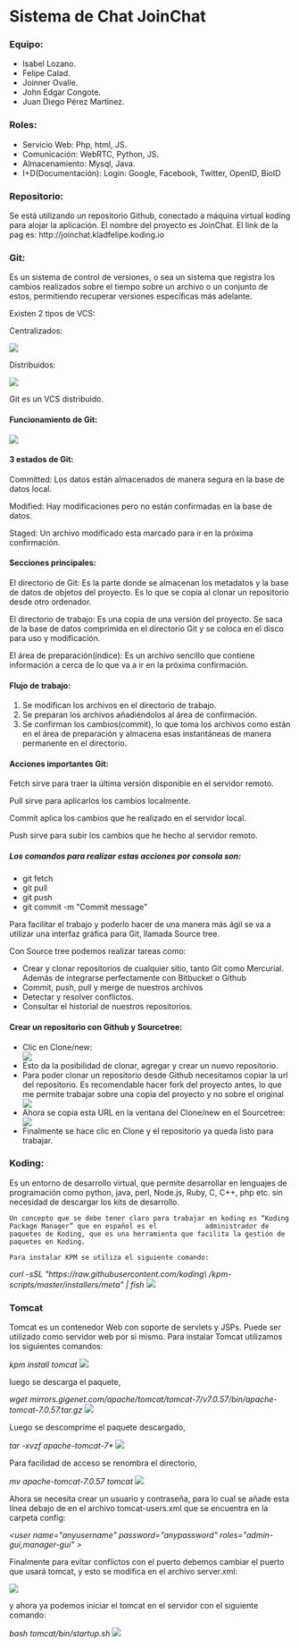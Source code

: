 <h1>Sistema de Chat JoinChat</h1>
<h3>Equipo:</h3>
<ul>
	<li>Isabel Lozano.</li>
	<li>Felipe Calad.</li>
	<li>Joinner Ovalle.</li>
	<li>John Edgar Congote.</li>
	<li>Juan Diego Pérez Martínez.</li>
</ul>
<h3>Roles:</h3>
<ul>
	<li>Servicio Web: Php, html, JS.</li>
	<li>Comunicación: WebRTC, Python, JS.</li>
	<li>Almacenamiento: Mysql, Java.</li>
	<li>I+D(Documentación):  Login: Google, Facebook, Twitter, OpenID, BioID</li>
</ul>
<h3>Repositorio:</h3>
<p>
	Se está utilizando un repositorio Github, conectado a máquina virtual koding para alojar la aplicación. El 			nombre del proyecto es JoinChat. El link de la pag es: 
	<ahref="http://joinchat.kladfelipe.koding.io/">http://joinchat.kladfelipe.koding.io</a>
</p>
<h3>Git:</h3>
<p>
	Es un sistema de control de versiones, o sea un sistema que registra los cambios realizados sobre el tiempo 			sobre un archivo o un conjunto de estos, permitiendo recuperar versiones específicas más adelante.
</p>
<p>Existen 2 tipos de VCS:</p>
<p>Centralizados:</p>
<img src="./imagenesDocumentacion/centralVCS.jpg">
<p>Distribuidos:</p>
<img src="./imagenesDocumentacion/distriVCS.jpg">
<p>Git es un VCS distribuido.</p>
<h4> Funcionamiento de Git:</h4>
<img src="./imagenesDocumentacion/funcionamientoGIT.jpg">
<h4>3 estados de Git:</h4>
<p>Committed: Los datos están almacenados de manera segura en la base de datos local.</p>
<p>Modified: Hay modificaciones pero no están confirmadas en la base de datos.</p>
<p>Staged: Un archivo modificado esta marcado para ir en la próxima confirmación.</p>
<h4>Secciones principales:</h4>
<p>
	El directorio de Git: Es la parte donde se almacenan los metadatos y la base de datos de objetos del proyecto. Es lo 	que se copia al clonar un repositorio desde otro ordenador.
</p>
<p>
	El directorio de trabajo: Es una copia de una versión del proyecto. Se saca de la base  de datos comprimida en el 		directorio Git y se coloca en el disco para uso y modificación.
</p>
<p>
	El área de preparación(índice): Es un archivo sencillo que contiene información a cerca de lo que va a ir en la 		próxima confirmación.
</p>
<h4>Flujo de trabajo:</h4>
<ol>
	<li>Se modifican los archivos en el directorio de trabajo.</li>
	<li>Se preparan los archivos añadiéndolos al área de confirmación.</li>
	<li>
		Se confirman los cambios(commit), lo que toma los archivos como están en el área de preparación y almacena 			esas instantáneas de manera permanente en el directorio.
	</li>
</ol>
<h4>Acciones importantes Git:</h4>
<p>Fetch sirve para traer la última versión disponible en el servidor remoto.</p>
<p>Pull sirve para aplicarlos los cambios localmente.</p>
<p>Commit aplica los cambios que he realizado en el servidor local.</p>
<p>Push sirve para subir los cambios que he hecho al servidor remoto.</p>
<h5>Los comandos para realizar estas acciones por consola son:</h5>
<ul>
	<li>git fetch</li>
	<li>git pull</li>
	<li>git push</li>
	<li>git commit -m "Commit message"</li>
</ul>
<p>
	Para facilitar el trabajo y poderlo hacer de una manera más ágil se va a utilizar una interfaz gráfica para Git, 		llamada Source tree.
</p>
<p>Con Source tree podemos realizar tareas como:</p>
<ul>
	<li>
		Crear y clonar repositorios de cualquier sitio, tanto Git como Mercurial. Además de integrarse perfectamente 		con Bitbucket o Github
	</li>
	<li>Commit, push, pull y merge de nuestros archivos</li>
	<li>Detectar y resolver conflictos.</li>
	<li>Consultar el historial de nuestros repositorios.</li>
</ul>
<h4>Crear un repositorio con Github y Sourcetree:</h4>
<ul>
	<li>Clic en Clone/new: </li>
	<img src="./imagenesDocumentacion/newGIT.jpg">
	<li>Esto da la posibilidad de clonar, agregar y crear un nuevo repositorio.</li>
	<li>
		Para poder clonar un repositorio desde Github necesitamos copiar la url del repositorio. Es recomendable 			hacer fork del proyecto antes, lo que me permite trabajar sobre una copia del proyecto y no sobre el 				original 
	</li>
	<img src="./imagenesDocumentacion/forkGIT.jpg">
	<li>
		Ahora se copia esta URL en la ventana del Clone/new en el Sourcetree: 
	</li>
	<img src="./imagenesDocumentacion/cloneGIT.jpg">
	<li>Finalmente se hace clic en Clone y el repositorio ya queda listo para trabajar.</li>
</ul>
<h3>Koding:</h3>
<p>
	Es un entorno de desarrollo virtual, que permite desarrollar en lenguajes de programación como python, java, perl, 		Node.js, Ruby, C, C++, php etc. sin necesidad de descargar los kits de desarrollo.

	Un concepto que se debe tener claro para trabajar en koding es “Koding Package Manager” que en español es el 			administrador de paquetes de Koding, que es una herramienta que facilita la gestión de paquetes en Koding.

	Para instalar KPM se utiliza el siguiente comando:
</p>
<i>curl -sSL "https://raw.githubusercontent.com/koding\ /kpm-scripts/master/installers/meta" | fish </i>
<img src="./imagenesDocumentacion/kpminstall.jpg">
<h3>Tomcat</h3>

<p>
	Tomcat es un contenedor Web con soporte de servlets y JSPs. Puede ser utilizado como servidor web por si mismo. Para 	instalar Tomcat utilizamos los siguientes comandos:
</p>

<i> kpm install tomcat </i>
<img src="./imagenesDocumentacion/tomkatInstall.jpg">

<p>luego se descarga el paquete,</p>
<i>wget mirrors.gigenet.com/apache/tomcat/tomcat-7/v7.0.57/bin/apache-tomcat-7.0.57.tar.gz</i>

<img src="./imagenesDocumentacion/getmirrors.jpg">

<p>Luego se descomprime el paquete descargado,</p>
<i>tar -xvzf apache-tomcat-7*</i>
<img src="./imagenesDocumentacion/descomprimir.jpg">

<p>Para facilidad de acceso se renombra el directorio,</p>
<i>mv apache-tomcat-7.0.57 tomcat</i>
<img src="./imagenesDocumentacion/rename.jpg">

<p>
	Ahora se necesita crear un usuario y contraseña, para lo cual se añade esta línea debajo de </tomcat-users>  en el 		archivo tomcat-users.xml que se encuentra en la carpeta config:
</p>
<i> &lt;user name="anyusername" password="anypassword" roles="admin-gui,manager-gui" &gt; </i>

<p>
	Finalmente para evitar conflictos con el puerto debemos cambiar el puerto que usará tomcat, y esto se modifica en el 	archivo server.xml:
</p>
<img src="./imagenesDocumentacion/puerto.jpg">

<p>y ahora ya podemos iniciar el tomcat en el servidor con el siguiente comando:</p>
<i>bash tomcat/bin/startup.sh</i>

<img src="./imagenesDocumentacion/iniciarTomcat.jpg">
